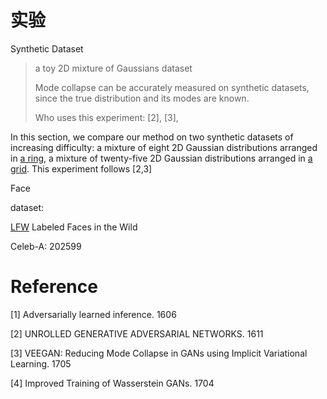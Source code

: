 # 实验



Synthetic Dataset

> a toy 2D mixture of Gaussians dataset
>
> Mode collapse can be accurately measured on synthetic datasets, since the true distribution and its modes are known.
>
> Who uses this experiment: [2], [3], 

In this section, we compare our method on two synthetic datasets of increasing difficulty: a mixture of eight 2D Gaussian distributions arranged in <u>a ring</u>, a mixture of twenty-five 2D Gaussian distributions arranged in <u>a grid</u>. This experiment follows [2,3]



Face

dataset: 

[LFW](http://vis-www.cs.umass.edu/lfw/) Labeled Faces in the Wild

Celeb-A: 202599





# Reference

[1] Adversarially learned inference. 1606

[2] UNROLLED GENERATIVE ADVERSARIAL NETWORKS. 1611

[3] VEEGAN: Reducing Mode Collapse in GANs using Implicit Variational Learning. 1705

[4] Improved Training of Wasserstein GANs. 1704
